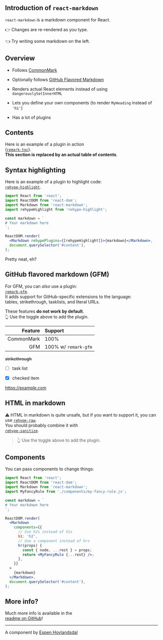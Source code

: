 ## Introduction of `react-markdown`

`react-markdown` is a markdown component for React.

👉 Changes are re-rendered as you type.

👈 Try writing some markdown on the left.

## Overview

- Follows [CommonMark](https://commonmark.org)

- Optionally follows [GitHub Flavored Markdown](https://github.github.com/gfm/)

- Renders actual React elements instead of using `dangerouslySetInnerHTML`

- Lets you define your own components (to render `MyHeading` instead of `'h1'`)

- Has a lot of plugins

## Contents

Here is an example of a plugin in action  
([`remark-toc`](https://github.com/remarkjs/remark-toc)).  
**This section is replaced by an actual table of contents**.

## Syntax highlighting

Here is an example of a plugin to highlight code:  
[`rehype-highlight`](https://github.com/rehypejs/rehype-highlight).

```jsx
import React from 'react';
import ReactDOM from 'react-dom';
import Markdown from 'react-markdown';
import rehypeHighlight from 'rehype-highlight';

const markdown = `
# Your markdown here
`;

ReactDOM.render(
  <Markdown rehypePlugins={[rehypeHighlight]}>{markdown}</Markdown>,
  document.querySelector('#content'),
);
```

Pretty neat, eh?

## GitHub flavored markdown (GFM)

For GFM, you can _also_ use a plugin:  
[`remark-gfm`](https://github.com/remarkjs/react-markdown#use).  
It adds support for GitHub-specific extensions to the language:  
tables, strikethrough, tasklists, and literal URLs.

These features **do not work by default**.  
👆 Use the toggle above to add the plugin.

|    Feature | Support              |
| ---------: | :------------------- |
| CommonMark | 100%                 |
|        GFM | 100% w/ `remark-gfm` |

~~strikethrough~~

- [ ] task list

- [x] checked item

<https://example.com>

## HTML in markdown

⚠️ HTML in markdown is quite unsafe, but if you want to support it, you can  
use [`rehype-raw`](https://github.com/rehypejs/rehype-raw).  
You should probably combine it with  
[`rehype-sanitize`](https://github.com/rehypejs/rehype-sanitize).

<blockquote>
  👆 Use the toggle above to add the plugin.
</blockquote>

## Components

You can pass components to change things:

```jsx
import React from 'react';
import ReactDOM from 'react-dom';
import Markdown from 'react-markdown';
import MyFancyRule from './components/my-fancy-rule.js';

const markdown = `
# Your markdown here
`;

ReactDOM.render(
  <Markdown
    components={{
      // Use h2s instead of h1s
      h1: 'h2',
      // Use a component instead of hrs
      hr(props) {
        const { node, ...rest } = props;
        return <MyFancyRule {...rest} />;
      },
    }}
  >
    {markdown}
  </Markdown>,
  document.querySelector('#content'),
);
```

## More info?

Much more info is available in the  
[readme on GitHub](https://github.com/remarkjs/react-markdown)!

---

A component by [Espen Hovlandsdal](https://espen.codes/)
